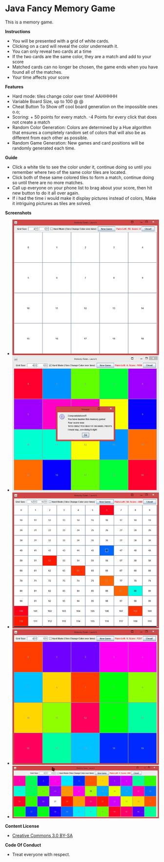 # Java Fancy Memory Game

This is a memory game.

**Instructions**

  * You will be presented with a grid of white cards.
  * Clicking on a card will reveal the color underneath it.
  * You can only reveal two cards at a time
  * If the two cards are the same color, they are a match and add to your score
  * Matched cards can no longer be chosen, the game ends when you have found all of the matches.
  * Your time affects your score

**Features**

  * Hard mode: tiles change color over time! AAHHHHH 
  * Variable Board Size, up to 100 @ @ 
  * Cheat Button To Show off cool board generation on the impossible ones o.o;
  * Scoring: + 50 points for every match. -4 Points for every click that does not create a match 
  * Random Color Generation: Colors are determined by a Hue algorithm that ensures a completely random set of colors that will also be as different from each other as possible.
  *  Random Game Generation: New games and card positions will be randomly generated each time.

**Guide**

  * Click a white tile to see the color under it, continue doing so until you remember where two of the same color tiles are located.
  * Click both of these same colored tiles to form a match, continue doing so until there are no more matches.
  * Call up everyone on your phone list to brag about your score, then hit new button to do it all over again.
  * If i had the time i would make it display pictures instead of colors, Make it intriguing pictures as tiles are solved.
  
**Screenshots**

 * ![s1](/Screenshots/s1.png?raw=true "First s1")
 * ![s2](/Screenshots/s2.png?raw=true "Second s2")
 * ![s3](/Screenshots/s3.png?raw=true "Third s3")
 * ![s4](/Screenshots/s4.png?raw=true "Fourth s4")
 * ![s5](/Screenshots/s5.png?raw=true "Fifth s5")

**Content License**
  * [Creative Commons 3.0 BY-SA](http://creativecommons.org/licenses/by-sa/3.0/)
  
**Code Of Conduct**
  * Treat everyone with respect.
  
